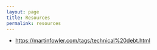 ```yaml
---
layout: page
title: Resources
permalink: resources
---
```


- https://martinfowler.com/tags/technical%20debt.html